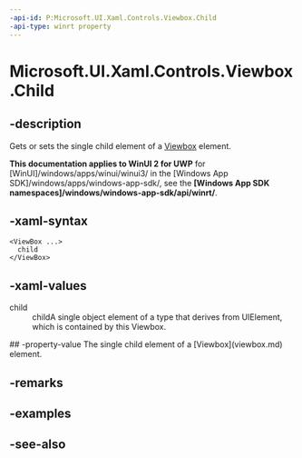 ```yaml
---
-api-id: P:Microsoft.UI.Xaml.Controls.Viewbox.Child
-api-type: winrt property
---
```


<!-- Property syntax
public Windows.UI.Xaml.UIElement Child { get;  set; }
-->

# Microsoft.UI.Xaml.Controls.Viewbox.Child

## -description
Gets or sets the single child element of a [Viewbox](viewbox.md) element.

**This documentation applies to WinUI 2 for UWP** for [WinUI]/windows/apps/winui/winui3/ in the [Windows App SDK]/windows/apps/windows-app-sdk/, see the **[Windows App SDK namespaces]/windows/windows-app-sdk/api/winrt/**.

## -xaml-syntax
```xaml
<ViewBox ...>
  child
</ViewBox>
```


## -xaml-values
<dl><dt>child</dt><dd>childA single object element of a type that derives from UIElement, which is contained by this Viewbox.</dd>
</dl>
## -property-value
The single child element of a [Viewbox](viewbox.md) element.

## -remarks

## -examples

## -see-also
